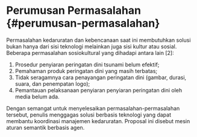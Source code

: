 # Perumusan Permasalahan {#perumusan-permasalahan}

Permasalahan kedaruratan dan kebencanaan saat ini membutuhkan solusi bukan hanya dari sisi teknologi melainkan juga sisi kultur atau sosial. Beberapa permasalahan sosiokultural yang dihadapi antara lain [2]:

1.  Prosedur penyiaran peringatan dini tsunami belum efektif;
2.  Pemahaman produk peringatan dini yang masih terbatas;
3.  Tidak seragamnya cara penayangan peringatan dini (gambar, durasi, suara, dan penempatan logo);
4.  Pemantauan pelaksanaan penyiaran penyiaran peringatan dini oleh media belum ada.

Dengan semangat untuk menyelesaikan permasalahan-permasalahan tersebut, penulis menggagas solusi berbasis teknologi yang dapat membantu koordinasi manajemen kedaruratan. Proposal ini disebut mesin aturan semantik berbasis agen.